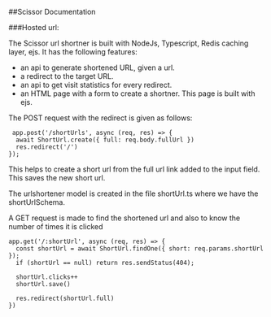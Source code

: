 ##Scissor Documentation

###Hosted url:

The Scissor url shortner is built with NodeJs, Typescript, Redis caching layer, ejs. It has the following features:
* an api to generate shortened URL, given a url.
* a redirect to the target URL.
* an api to get visit statistics for every redirect.
* an HTML page with a form to create a shortner. This page is built with ejs.

The POST request with the redirect is given as follows:

```
 app.post('/shortUrls', async (req, res) => {
  await ShortUrl.create({ full: req.body.fullUrl })
  res.redirect('/')
});
```
This helps to create a short url from the full url link added to the input field. This saves the new short url.

The urlshortener model is created in the file shortUrl.ts where we have the shortUrlSchema.


A GET request is made to find the shortened url and also to know the number of times it is clicked

```
app.get('/:shortUrl', async (req, res) => {
  const shortUrl = await ShortUrl.findOne({ short: req.params.shortUrl });
  if (shortUrl == null) return res.sendStatus(404);

  shortUrl.clicks++
  shortUrl.save()

  res.redirect(shortUrl.full)
})
```